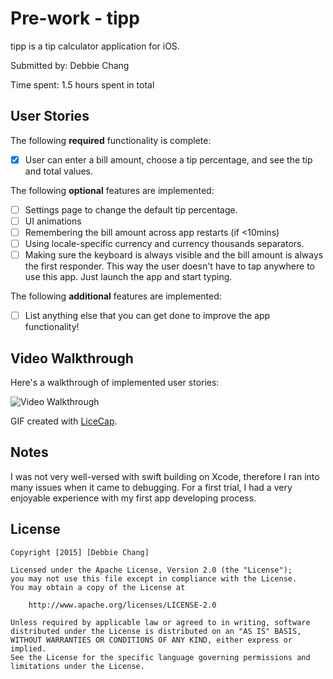 # Pre-work - tipp

tipp is a tip calculator application for iOS.

Submitted by: Debbie Chang

Time spent: 1.5 hours spent in total

## User Stories

The following **required** functionality is complete:
* [x] User can enter a bill amount, choose a tip percentage, and see the tip and total values.

The following **optional** features are implemented:
* [ ] Settings page to change the default tip percentage.
* [ ] UI animations
* [ ] Remembering the bill amount across app restarts (if <10mins)
* [ ] Using locale-specific currency and currency thousands separators.
* [ ] Making sure the keyboard is always visible and the bill amount is always the first responder. This way the user doesn't have to tap anywhere to use this app. Just launch the app and start typing.

The following **additional** features are implemented:

- [ ] List anything else that you can get done to improve the app functionality!

## Video Walkthrough 

Here's a walkthrough of implemented user stories:

<img src='http://i.imgur.com/AtsDuED.gif' title='Video Walkthrough' width='' alt='Video Walkthrough' />

GIF created with [LiceCap](http://www.cockos.com/licecap/).



## Notes

I was not very well-versed with swift building on Xcode, therefore I ran into many issues when it came to debugging. For a first trial, I had a very enjoyable experience with my first app developing process. 

## License

    Copyright [2015] [Debbie Chang]

    Licensed under the Apache License, Version 2.0 (the "License");
    you may not use this file except in compliance with the License.
    You may obtain a copy of the License at

        http://www.apache.org/licenses/LICENSE-2.0

    Unless required by applicable law or agreed to in writing, software
    distributed under the License is distributed on an "AS IS" BASIS,
    WITHOUT WARRANTIES OR CONDITIONS OF ANY KIND, either express or implied.
    See the License for the specific language governing permissions and
    limitations under the License.
